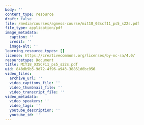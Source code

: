 ```yaml
---
body: ''
content_type: resource
draft: false
file: /media/courses/agness-course/mit18_03scf11_ps5_s22s.pdf
file_type: application/pdf
image_metadata:
  caption: ''
  credit: ''
  image-alt: ''
learning_resource_types: []
license: https://creativecommons.org/licenses/by-nc-sa/4.0/
resourcetype: Document
title: MIT18_03SCF11_ps5_s22s.pdf
uid: 848db9b5-9d72-4f96-a943-38861d0bc056
video_files:
  archive_url: ''
  video_captions_file: ''
  video_thumbnail_file: ''
  video_transcript_file: ''
video_metadata:
  video_speakers: ''
  video_tags: ''
  youtube_description: ''
  youtube_id: ''
---
```

